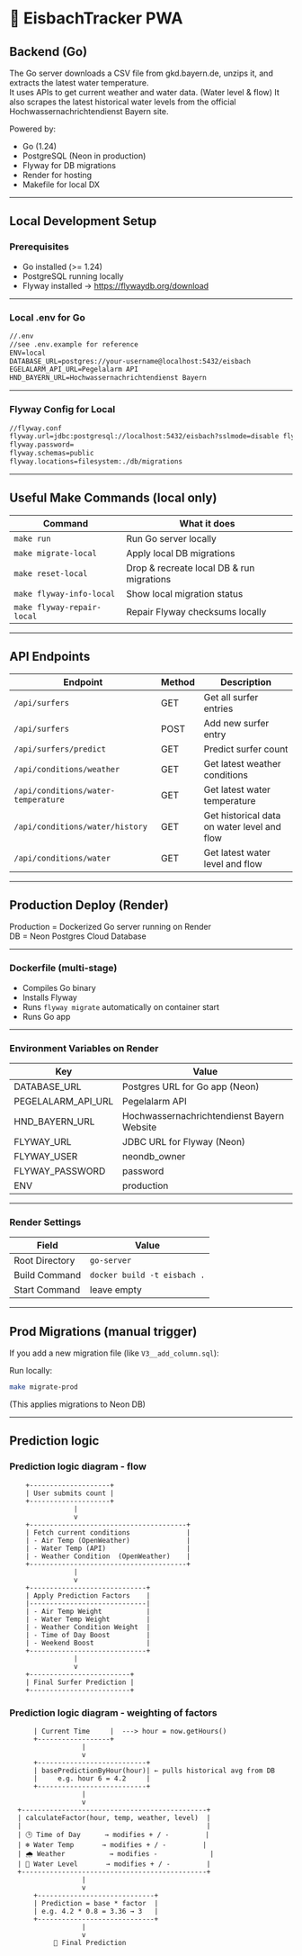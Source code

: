 # 🌊 EisbachTracker PWA

## Backend (Go)

The Go server downloads a CSV file from gkd.bayern.de, unzips it, and extracts the latest water temperature.  
It uses APIs to get current weather and water data. (Water level & flow)
It also scrapes the latest historical water levels from the official Hochwassernachrichtendienst Bayern site.

Powered by:

- Go (1.24)
- PostgreSQL (Neon in production)
- Flyway for DB migrations
- Render for hosting
- Makefile for local DX

---

## Local Development Setup

### Prerequisites

- Go installed (>= 1.24)
- PostgreSQL running locally
- Flyway installed → https://flywaydb.org/download

---

### Local .env for Go

```cmd
//.env
//see .env.example for reference
ENV=local
DATABASE_URL=postgres://your-username@localhost:5432/eisbach 
EGELALARM_API_URL=Pegelalarm API
HND_BAYERN_URL=Hochwassernachrichtendienst Bayern
```

---

### Flyway Config for Local

```cmd
//flyway.conf
flyway.url=jdbc:postgresql://localhost:5432/eisbach?sslmode=disable flyway.user=your-username 
flyway.password= 
flyway.schemas=public 
flyway.locations=filesystem:./db/migrations
```

---

## Useful Make Commands (local only)

|Command|What it does|
|-------|------------|
|`make run`|Run Go server locally|
|`make migrate-local`|Apply local DB migrations|
|`make reset-local`|Drop & recreate local DB & run migrations|
|`make flyway-info-local`|Show local migration status|
|`make flyway-repair-local`|Repair Flyway checksums locally|

---

## API Endpoints

|Endpoint|Method|Description|
|--------|------|-----------|
|`/api/surfers`|GET|Get all surfer entries|
|`/api/surfers`|POST|Add new surfer entry|
|`/api/surfers/predict`|GET|Predict surfer count|
|`/api/conditions/weather`|GET|Get latest weather conditions|
|`/api/conditions/water-temperature`|GET|Get latest water temperature|
|`/api/conditions/water/history`|GET|Get historical data on water level and flow|
|`/api/conditions/water`|GET|Get latest water level and flow|


---

## Production Deploy (Render)

Production = Dockerized Go server running on Render  
DB = Neon Postgres Cloud Database

---

### Dockerfile (multi-stage)

- Compiles Go binary
- Installs Flyway
- Runs `flyway migrate` automatically on container start
- Runs Go app

---

### Environment Variables on Render

|Key|Value|
|---|-----|
|DATABASE_URL|Postgres URL for Go app (Neon)|
|PEGELALARM_API_URL|Pegelalarm API|
|HND_BAYERN_URL|Hochwassernachrichtendienst Bayern Website|
|FLYWAY_URL|JDBC URL for Flyway (Neon)|
|FLYWAY_USER|neondb_owner|
|FLYWAY_PASSWORD|password|
|ENV|production|

---

### Render Settings

|Field|Value|
|-----|-----|
|Root Directory|`go-server`|
|Build Command|`docker build -t eisbach .`|
|Start Command|leave empty|

---

## Prod Migrations (manual trigger)

If you add a new migration file (like `V3__add_column.sql`):

Run locally:
```bash
make migrate-prod
```

(This applies migrations to Neon DB)

---

## Prediction logic

### Prediction logic diagram - flow

        +--------------------+
        | User submits count |
        +--------------------+
                    |
                    v
        +---------------------------------------+
        | Fetch current conditions              |
        | - Air Temp (OpenWeather)              |
        | - Water Temp (API)                    |
        | - Weather Condition  (OpenWeather)    |
        +---------------------------------------+
                    |
                    v
        +-----------------------------+
        | Apply Prediction Factors    |
        |-----------------------------|
        | - Air Temp Weight           |
        | - Water Temp Weight         |
        | - Weather Condition Weight  |
        | - Time of Day Boost         |
        | - Weekend Boost             |
        +-----------------------------+
                    |
                    v
        +-------------------------+
        | Final Surfer Prediction |
        +-------------------------+

### Prediction logic diagram - weighting of factors
 
          | Current Time     |  ---> hour = now.getHours()
          +------------------+
                      |
                      v
          +---------------------------+
          | basePredictionByHour(hour)| ← pulls historical avg from DB
          |     e.g. hour 6 = 4.2     |
          +---------------------------+
                      |
                      v
      +----------------------------------------------+
      | calculateFactor(hour, temp, weather, level)  |
      |                                              |
      | 🕒 Time of Day      → modifies + / -         |
      | ❄️ Water Temp       → modifies + / -         |
      | 🌧️ Weather           → modifies -             |
      | 🌊 Water Level       → modifies + / -         |
      +----------------------------------------------+
                      |
                      v
          +-----------------------------+
          | Prediction = base * factor  |
          | e.g. 4.2 * 0.8 = 3.36 → 3   |
          +-----------------------------+
                      |
                      v
               🎯 Final Prediction

